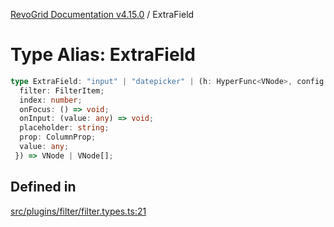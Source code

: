 [RevoGrid Documentation v4.15.0](README.md) / ExtraField

# Type Alias: ExtraField

```ts
type ExtraField: "input" | "datepicker" | (h: HyperFunc<VNode>, config: {
  filter: FilterItem;
  index: number;
  onFocus: () => void;
  onInput: (value: any) => void;
  placeholder: string;
  prop: ColumnProp;
  value: any;
 }) => VNode | VNode[];
```

## Defined in

[src/plugins/filter/filter.types.ts:21](https://github.com/revolist/revogrid/blob/f57e3b1afae49404a5b6670c54899cb5770f47c4/src/plugins/filter/filter.types.ts#L21)
